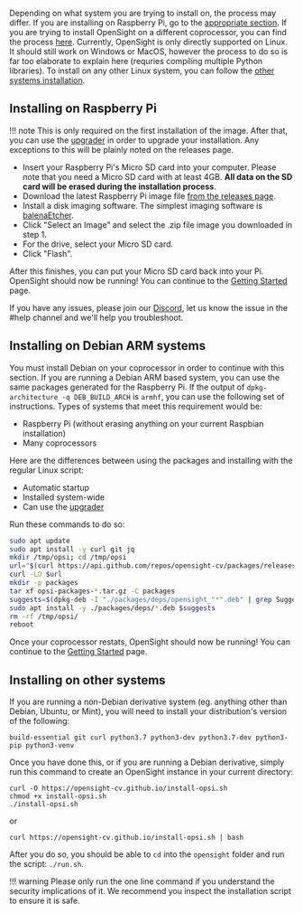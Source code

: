 Depending on what system you are trying to install on, the process may differ. If you are installing on Raspberry Pi, go to the [appropriate section](#installing-on-raspberry-pi). If you are trying to install OpenSight on a different coprocessor, you can find the process [here](#installing-on-debian-arm-systems).
Currently, OpenSight is only directly supported on Linux. It should still work on Windows or MacOS, however the process to do so is far too elaborate to explain here (requries compiling multiple Python libraries). To install on any other Linux system, you can follow the [other systems installation](#installing-on-other-systems).

## Installing on Raspberry Pi

!!! note
    This is only required on the first installation of the image. After that, you can use the [upgrader](upgrading.md) in order to upgrade your installation. Any exceptions to this will be plainly noted on the releases page.

* Insert your Raspberry Pi's Micro SD card into your computer. Please note that you need a Micro SD card with at least 4GB. **All data on the SD card will be erased during the installation process**.
* Download the latest Raspberry Pi image file [from the releases page](https://github.com/opensight-cv/opsi-gen/releases/latest). 
* Install a disk imaging software. The simplest imaging software is [balenaEtcher](https://www.balena.io/etcher/).
* Click "Select an Image" and select the .zip file image you downloaded in step 1.
* For the drive, select your Micro SD card.
* Click "Flash".

After this finishes, you can put your Micro SD card back into your Pi. OpenSight should now be running! You can continue to the [Getting Started](getting-started.md) page.

If you have any issues, please join our [Discord](https://discord.gg/hPqpdsK), let us know the issue in the #help channel and we'll help you troubleshoot.

## Installing on Debian ARM systems

You must install Debian on your coprocessor in order to continue with this section. If you are running a Debian ARM based system, you can use the same packages generated for the Raspberry Pi. If the output of `dpkg-architecture -q DEB_BUILD_ARCH` is `armhf`, you can use the following set of instructions. Types of systems that meet this requirement would be:

* Raspberry Pi (without erasing anything on your current Raspbian installation)
* Many coprocessors

Here are the differences between using the packages and installing with the regular Linux script:

* Automatic startup
* Installed system-wide
* Can use the [upgrader](upgrading.md)

Run these commands to do so:
```bash
sudo apt update
sudo apt install -y curl git jq
mkdir /tmp/opsi; cd /tmp/opsi
url="$(curl https://api.github.com/repos/opensight-cv/packages/releases/latest | jq -r '.["assets"][]["browser_download_url"]' | grep -v with)"
curl -LO $url
mkdir -p packages
tar xf opsi-packages-*.tar.gz -C packages
suggests=$(dpkg-deb -I "./packages/deps/opensight_"*".deb" | grep Suggests | sed -e 's/ Suggests: //' -e 's/:.*$//g' -e 's/\n/ /g' -e 's/(/@/g' -e 's/)/@/g' -e 's/ @\([^@]*\)@//g' -e "s/,//g")
sudo apt install -y ./packages/deps/*.deb $suggests
rm -rf /tmp/opsi/
reboot
```
Once your coprocessor restats, OpenSight should now be running! You can continue to the [Getting Started](getting-started.md) page.


## Installing on other systems


If you are running a non-Debian derivative system (eg. anything other than Debian, Ubuntu, or Mint), you will need to install your distribution's version of the following:

```
build-essential git curl python3.7 python3-dev python3.7-dev python3-pip python3-venv
```

Once you have done this, or if you are running a Debian derivative, simply run this command to create an OpenSight instance in your current directory:

```
curl -O https://opensight-cv.github.io/install-opsi.sh
chmod +x install-opsi.sh
./install-opsi.sh
```

or

```
curl https://opensight-cv.github.io/install-opsi.sh | bash
```

After you do so, you should be able to `cd` into the `opensight` folder and run the script: `./run.sh`.

!!! warning
    Please only run the one line command if you understand the security implications of it. We recommend you inspect the installation script to ensure it is safe.
